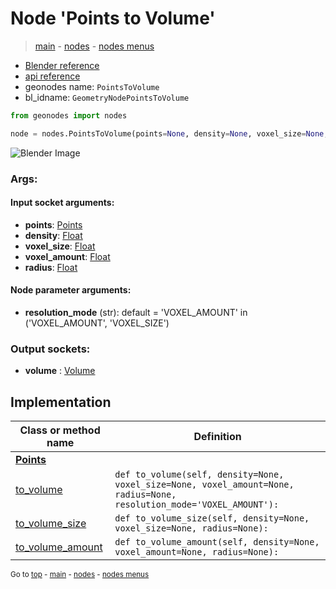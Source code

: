 # Node 'Points to Volume'

> [main](../structure.md) - [nodes](nodes.md) - [nodes menus](nodes_menus.md)

- [Blender reference](https://docs.blender.org/manual/en/latest/modeling/geometry_nodes/point/points_to_volume.html)
- [api reference](https://docs.blender.org/api/current/bpy.types.GeometryNodePointsToVolume.html)
- geonodes name: `PointsToVolume`
- bl_idname: `GeometryNodePointsToVolume`

```python
from geonodes import nodes

node = nodes.PointsToVolume(points=None, density=None, voxel_size=None, voxel_amount=None, radius=None, resolution_mode='VOXEL_AMOUNT')
```

![Blender Image](https://docs.blender.org/manual/en/latest/_images/node-types_GeometryNodePointsToVolume.webp)

### Args:

#### Input socket arguments:

- **points**: [Points](Points.md)
- **density**: [Float](Float.md)
- **voxel_size**: [Float](Float.md)
- **voxel_amount**: [Float](Float.md)
- **radius**: [Float](Float.md)

#### Node parameter arguments:

- **resolution_mode** (str): default = 'VOXEL_AMOUNT' in ('VOXEL_AMOUNT', 'VOXEL_SIZE')

### Output sockets:

- **volume** : [Volume](Volume.md)

## Implementation

| Class or method name | Definition |
|----------------------|------------|
| **[Points](Points.md)** |
| [to_volume](Points.md#to_volume) | `def to_volume(self, density=None, voxel_size=None, voxel_amount=None, radius=None, resolution_mode='VOXEL_AMOUNT'):` |
| [to_volume_size](Points.md#to_volume_size) | `def to_volume_size(self, density=None, voxel_size=None, radius=None):` |
| [to_volume_amount](Points.md#to_volume_amount) | `def to_volume_amount(self, density=None, voxel_amount=None, radius=None):` |

<sub>Go to [top](#node-Points-to-Volume) - [main](../structure.md) - [nodes](nodes.md) - [nodes menus](nodes_menus.md)</sub>

